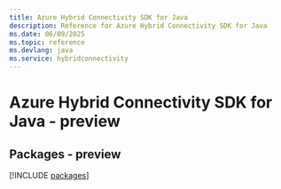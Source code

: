 ```yaml
---
title: Azure Hybrid Connectivity SDK for Java
description: Reference for Azure Hybrid Connectivity SDK for Java
ms.date: 06/09/2025
ms.topic: reference
ms.devlang: java
ms.service: hybridconnectivity
---
```

# Azure Hybrid Connectivity SDK for Java - preview
## Packages - preview
[!INCLUDE [packages](hybrid-connectivity-index.md)]